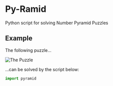 # Py-Ramid
Python script for solving Number Pyramid Puzzles

## Example

The following puzzle...

![The Puzzle]()

...can be solved by the script below:

```python
import pyramid

```
